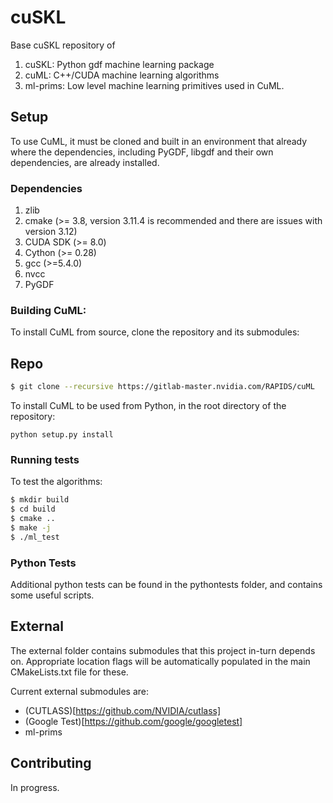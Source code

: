 # cuSKL

Base cuSKL repository of 

1. cuSKL: Python gdf machine learning package
2. cuML: C++/CUDA machine learning algorithms
3. ml-prims: Low level machine learning primitives used in CuML.

## Setup

To use CuML, it must be cloned and built in an environment that already where the dependencies, including PyGDF, libgdf and their own dependencies, are already installed.

### Dependencies

1. zlib
2. cmake (>= 3.8, version 3.11.4 is recommended and there are issues with version 3.12)
3. CUDA SDK (>= 8.0)
4. Cython (>= 0.28)
5. gcc (>=5.4.0)
6. nvcc
7. PyGDF

### Building CuML:

To install CuML from source, clone the repository and its submodules:

## Repo
```bash
$ git clone --recursive https://gitlab-master.nvidia.com/RAPIDS/cuML
```

To install CuML to be used from Python, in the root directory of the repository:

```
python setup.py install
```

### Running tests

To test the algorithms:

```bash
$ mkdir build
$ cd build
$ cmake ..
$ make -j
$ ./ml_test
```

### Python Tests

Additional python tests can be found in the pythontests folder, and contains some useful scripts. <!-- Refer to [scripts](scripts/README.md). -->

## External

The external folder contains submodules that this project in-turn depends on. Appropriate location flags
will be automatically populated in the main CMakeLists.txt file for these.

Current external submodules are:

- (CUTLASS)[https://github.com/NVIDIA/cutlass]
- (Google Test)[https://github.com/google/googletest]
- ml-prims

## Contributing

In progress.
